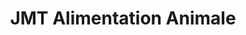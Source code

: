 ---
title: "JMT Alimentation Animale"
url: /longueau/jmt-alimentation-animale/
shop: animal de compagnie
---